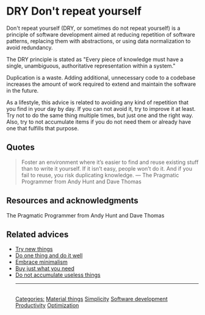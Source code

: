 # DRY Don't repeat yourself

Don't repeat yourself (DRY, or sometimes do not repeat yourself) is a principle of software development aimed at reducing repetition of software patterns, replacing them with abstractions, or using data normalization to avoid redundancy.

The DRY principle is stated as "Every piece of knowledge must have a single, unambiguous, authoritative representation within a system."

Duplication is a waste. Adding additional, unnecessary code to a codebase increases the amount of work required to extend and maintain the software in the future.
 
As a lifestyle, this advice is related to avoiding any kind of repetition that you find in your day by day. If you can not avoid it, try to improve it at least. Try not to do the same thing multiple times, but just one and the right way. Also, try to not accumulate items if you do not need them or already have one that fulfills that purpose.

## Quotes

> Foster an environment where it’s easier to find and reuse existing stuff than to write it yourself. If it isn’t easy, people won’t do it. And if you fail to reuse, you risk duplicating knowledge. ― The Pragmatic Programmer from Andy Hunt and Dave Thomas

## Resources and acknowledgments

The Pragmatic Programmer from Andy Hunt and Dave Thomas

## Related advices

- [Try new things](../Try%20new%20things/index.md)
- [Do one thing and do it well](../Do%20one%20thing%20and%20do%20it%20well/index.md)
- [Embrace minimalism](../Embrace%20minimalism/index.md)
- [Buy just what you need](../Buy%20just%20what%20you%20need/index.md)
- [Do not accumulate useless things](../Do%20not%20accumulate%20useless%20things/index.md)<hr/><br/>[Categories:](../Categories/index.md) [Material things](../Categories/Material%20things.md) [Simplicity](../Categories/Simplicity.md) [Software development](../Categories/Software%20development.md) [Productivity](../Categories/Productivity.md) [Optimization](../Categories/Optimization.md)